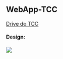 ## WebApp-TCC
[Drive do TCC](https://drive.google.com/drive/folders/17wzfiOiRnJDzztO0I-U_HDelMwIw9FkZ?usp=sharing)
#### Design: 
[<img src='https://img.shields.io/badge/figma-0D1117.svg?style=for-the-badge&logo=figma&logoColor=white'>](https://www.figma.com/file/BDAuXVC40VFH11sySz9PUy/WebApp-TCC?node-id=0%3A1&t=Eabo1siH4pgU5n3k-0)

